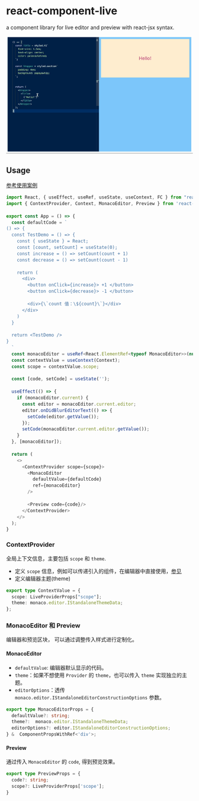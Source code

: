 # react-component-live
a component library for live editor and preview with react-jsx syntax.

<img src="./assets/use.gif" width=750/>

## Usage
[参考使用案例](https://github.com/m7yue/react-component-live/blob/main/packages/demo/src/App.tsx)
```ts
import React, { useEffect, useRef, useState, useContext, FC } from "react";
import { ContextProvider, Context, MonacoEditor, Preview } from 'react-component-live'

export const App = () => {
  const defaultCode = `
() => {
  const TestDemo = () => {
    const { useState } = React;
    const [count, setCount] = useState(0);
    const increase = () => setCount(count + 1)
    const decrease = () => setCount(count - 1)

    return (
      <div>
        <button onClick={increase}> +1 </button>
        <button onClick={decrease}> -1 </button>

        <div>{\`count 值：\${count}\`}</div>
      </div>
    )
  }

  return <TestDemo />
}
  `
  const monacoEditor = useRef<React.ElementRef<typeof MonacoEditor>>(null);
  const contextValue = useContext(Context);
  const scope = contextValue.scope;

  const [code, setCode] = useState('');

  useEffect(() => {
    if (monacoEditor.current) {
      const editor = monacoEditor.current.editor;
      editor.onDidBlurEditorText(() => {
        setCode(editor.getValue());
      });
      setCode(monacoEditor.current.editor.getValue());
    }
  }, [monacoEditor]);

  return (
    <>
      <ContextProvider scope={scope}>
        <MonacoEditor
          defaultValue={defaultCode}
          ref={monacoEditor}
        />

        <Preview code={code}/>
      </ContextProvider>
    </>
  );
}
```

### ContextProvider
全局上下文信息，主要包括 `scope` 和 `theme`.
- 定义 `scope` 信息，例如可以传递引入的组件，在编辑器中直接使用，[参见](https://github.com/FormidableLabs/react-live#how-does-the-scope-work)
- 定义编辑器主题(theme)
```ts
export type ContextValue = {
  scope: LiveProviderProps["scope"];
  theme: monaco.editor.IStandaloneThemeData;
};
```

### MonacoEditor 和 Preview
编辑器和预览区块， 可以通过调整传入样式进行定制化。
#### MonacoEditor
- `defaultValue`: 编辑器默认显示的代码。
- `theme`：如果不想使用 `Provider` 的 `theme`，也可以传入 `theme` 实现独立的主题。
- `editorOptions`：透传 `monaco.editor.IStandaloneEditorConstructionOptions` 参数。
```ts
export type MonacoEditorProps = {
  defaultValue?: string;
  theme?:  monaco.editor.IStandaloneThemeData;
  editorOptions?: editor.IStandaloneEditorConstructionOptions;
} &  ComponentPropsWithRef<'div'>;
```

#### Preview
通过传入 `MonacoEditor` 的 `code`, 得到预览效果。
```ts
export type PreviewProps = {
  code?: string;
  scope?: LiveProviderProps['scope'];
}
```